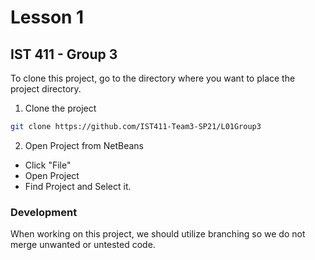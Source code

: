 # Lesson 1
## IST 411 - Group 3


To clone this project, go to the directory where you want to place the project directory.


1. Clone the project
```bash
git clone https://github.com/IST411-Team3-SP21/L01Group3
```

2. Open Project from NetBeans
- Click "File"
- Open Project
- Find Project and Select it.



### Development

When working on this project, we should utilize branching so we do not merge unwanted
or untested code.